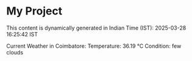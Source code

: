 # My Project

This content is dynamically generated in Indian Time (IST): 2025-03-28 16:25:42 IST


Current Weather in Coimbatore:
Temperature: 36.19 °C
Condition: few clouds
